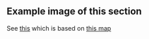 ## Example image of this section
See [this](https://github.com/sourcehold/sourcehold-maps/tree/master/resources/example_section_images/1029.png)
which is based on [this map](https://github.com/sourcehold/sourcehold-maps/tree/master/resources/example_section_images/example.sav)